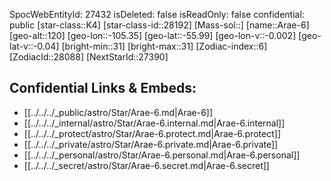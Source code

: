 ﻿---
location: [-55.99,-105.35,120]
type: Star
tags:
- astro/Star

---
SpocWebEntityId: 27432
isDeleted: false
isReadOnly: false
confidential: public
[star-class::K4]
[star-class-id::28192]
[Mass-sol::]
[name::Arae-6]
[geo-alt::120]
[geo-lon::-105.35]
[geo-lat::-55.99]
[geo-lon-v::-0.002]
[geo-lat-v::-0.04]
[bright-min::31]
[bright-max::31]
[Zodiac-index::6]
[ZodiacId::28088]
[NextStarId::27390]



## Confidential Links & Embeds: 
- [[../../../_public/astro/Star/Arae-6.md|Arae-6]] 
- [[../../../_internal/astro/Star/Arae-6.internal.md|Arae-6.internal]] 
- [[../../../_protect/astro/Star/Arae-6.protect.md|Arae-6.protect]] 
- [[../../../_private/astro/Star/Arae-6.private.md|Arae-6.private]] 
- [[../../../_personal/astro/Star/Arae-6.personal.md|Arae-6.personal]] 
- [[../../../_secret/astro/Star/Arae-6.secret.md|Arae-6.secret]]


